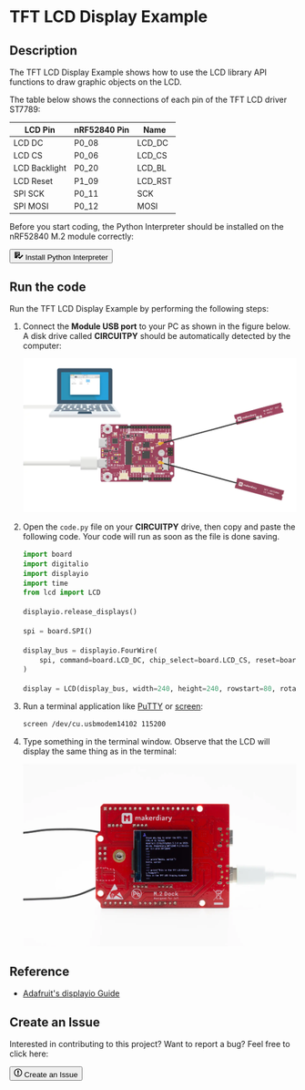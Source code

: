 # TFT LCD Display Example

## Description

The TFT LCD Display Example shows how to use the LCD library API functions to draw graphic objects on the LCD.

The table below shows the connections of each pin of the TFT LCD driver ST7789:

| LCD Pin          | nRF52840 Pin  | Name             |
|------------------|---------------|------------------|
| LCD DC           | P0_08         | LCD_DC           |
| LCD CS           | P0_06         | LCD_CS           |
| LCD Backlight    | P0_20         | LCD_BL           |
| LCD Reset        | P1_09         | LCD_RST          |
| SPI SCK          | P0_11         | SCK              |
| SPI MOSI         | P0_12         | MOSI             |

Before you start coding, the Python Interpreter should be installed on the nRF52840 M.2 module correctly:

<a href="../../install"><button class="md-tile md-tile--primary" style="width:auto;"><svg xmlns="http://www.w3.org/2000/svg" viewBox="0 0 16 16" width="16" height="16"><path fill-rule="evenodd" d="M16 8.5l-6 6-3-3L8.5 10l1.5 1.5L14.5 7 16 8.5zM5.7 12.2l.8.8H2c-.55 0-1-.45-1-1V3c0-.55.45-1 1-1h7c.55 0 1 .45 1 1v6.5l-.8-.8c-.39-.39-1.03-.39-1.42 0L5.7 10.8a.996.996 0 000 1.41v-.01zM4 4h5V3H4v1zm0 2h5V5H4v1zm0 2h3V7H4v1zM3 9H2v1h1V9zm0-2H2v1h1V7zm0-2H2v1h1V5zm0-2H2v1h1V3z"></path></svg> Install Python Interpreter</button></a>

## Run the code

Run the TFT LCD Display Example by performing the following steps:

1. Connect the **Module USB port** to your PC as shown in the figure below. A disk drive called **CIRCUITPY** should be automatically detected by the computer:

	![](../assets/images/connect-module-usb.webp)

2. Open the `code.py` file on your **CIRCUITPY** drive, then copy and paste the following code. Your code will run as soon as the file is done saving.

	``` py
	import board
	import digitalio
	import displayio
	import time
	from lcd import LCD

	displayio.release_displays()

	spi = board.SPI()

	display_bus = displayio.FourWire(
		spi, command=board.LCD_DC, chip_select=board.LCD_CS, reset=board.LCD_RST
	)

	display = LCD(display_bus, width=240, height=240, rowstart=80, rotation=90, backlight_pin=board.LCD_BL)

	```

3. Run a terminal application like [PuTTY](https://www.chiark.greenend.org.uk/~sgtatham/putty/) or [screen](https://www.gnu.org/software/screen/manual/screen.html):

	``` sh
	screen /dev/cu.usbmodem14102 115200
	```

4. Type something in the terminal window. Observe that the LCD will display the same thing as in the terminal:

	![LCD display](assets/images/tft-lcd-display-example.webp)


## Reference

* [Adafruit's displayio Guide](https://learn.adafruit.com/circuitpython-display-support-using-displayio?view=all)

## Create an Issue

Interested in contributing to this project? Want to report a bug? Feel free to click here:

<a href="https://github.com/makerdiary/nrf52840-m2-devkit/issues/new?title=Python:%20LCD:%20%3Ctitle%3E"><button class="md-tile md-tile--primary"><svg xmlns="http://www.w3.org/2000/svg" viewBox="0 0 14 16" width="14" height="16"><path fill-rule="evenodd" d="M7 2.3c3.14 0 5.7 2.56 5.7 5.7s-2.56 5.7-5.7 5.7A5.71 5.71 0 011.3 8c0-3.14 2.56-5.7 5.7-5.7zM7 1C3.14 1 0 4.14 0 8s3.14 7 7 7 7-3.14 7-7-3.14-7-7-7zm1 3H6v5h2V4zm0 6H6v2h2v-2z"></path></svg> Create an Issue</button></a>
